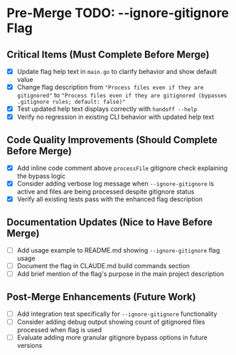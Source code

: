 # Pre-Merge TODO: --ignore-gitignore Flag

## Critical Items (Must Complete Before Merge)

- [x] Update flag help text in `main.go` to clarify behavior and show default value
- [x] Change flag description from `"Process files even if they are gitignored"` to `"Process files even if they are gitignored (bypasses .gitignore rules; default: false)"`
- [x] Test updated help text displays correctly with `handoff --help`
- [x] Verify no regression in existing CLI behavior with updated help text

## Code Quality Improvements (Should Complete Before Merge)

- [x] Add inline code comment above `processFile` gitignore check explaining the bypass logic
- [x] Consider adding verbose log message when `--ignore-gitignore` is active and files are being processed despite gitignore status
- [x] Verify all existing tests pass with the enhanced flag description

## Documentation Updates (Nice to Have Before Merge)

- [ ] Add usage example to README.md showing `--ignore-gitignore` flag usage
- [ ] Document the flag in CLAUDE.md build commands section
- [ ] Add brief mention of the flag's purpose in the main project description

## Post-Merge Enhancements (Future Work)

- [ ] Add integration test specifically for `--ignore-gitignore` functionality
- [ ] Consider adding debug output showing count of gitignored files processed when flag is used
- [ ] Evaluate adding more granular gitignore bypass options in future versions
